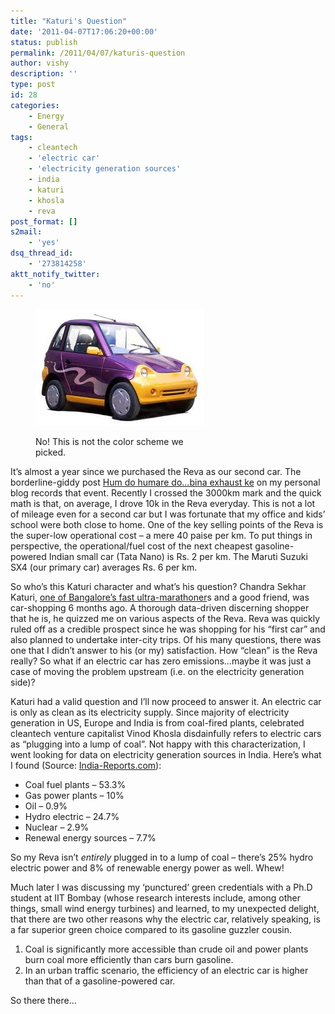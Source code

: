 ```yaml
---
title: "Katuri's Question"
date: '2011-04-07T17:06:20+00:00'
status: publish
permalink: /2011/04/07/katuris-question
author: vishy
description: ''
type: post
id: 28
categories:
    - Energy
    - General
tags:
    - cleantech
    - 'electric car'
    - 'electricity generation sources'
    - india
    - katuri
    - khosla
    - reva
post_format: []
s2mail:
    - 'yes'
dsq_thread_id:
    - '273814258'
aktt_notify_twitter:
    - 'no'
---
```

<figure aria-describedby="caption-attachment-624" class="wp-caption alignleft" id="attachment_624" style="width: 270px">

[![](../../../../uploads/2011/04/images.jpeg "images")](../../../../uploads/2011/04/images.jpeg)<figcaption class="wp-caption-text" id="caption-attachment-624">No! This is not the color scheme we picked.</figcaption></figure>

It’s almost a year since we purchased the Reva as our second car. The borderline-giddy post [Hum do humare do…bina exhaust ke](http://ulaar.wordpress.com/2010/06/27/hum-do-humare-do-bina-exhaust-ke/) on my personal blog records that event. Recently I crossed the 3000km mark and the quick math is that, on average, I drove 10k in the Reva everyday. This is not a lot of mileage even for a second car but I was fortunate that my office and kids’ school were both close to home. One of the key selling points of the Reva is the super-low operational cost – a mere 40 paise per km. To put things in perspective, the operational/fuel cost of the next cheapest gasoline-powered Indian small car (Tata Nano) is Rs. 2 per km. The Maruti Suzuki SX4 (our primary car) averages Rs. 6 per km.

So who’s this Katuri character and what’s his question? Chandra Sekhar Katuri, [one of Bangalore’s fast ultra-marathoner](http://chandras.posterous.com/runner-of-the-fortnight-interview)s and a good friend, was car-shopping 6 months ago. A thorough data-driven discerning shopper that he is, he quizzed me on various aspects of the Reva. Reva was quickly ruled off as a credible prospect since he was shopping for his “first car” and also planned to undertake inter-city trips. Of his many questions, there was one that I didn’t answer to his (or my) satisfaction. How “clean” is the Reva really? So what if an electric car has zero emissions…maybe it was just a case of moving the problem upstream (i.e. on the electricity generation side)?

Katuri had a valid question and I’ll now proceed to answer it. An electric car is only as clean as its electricity supply. Since majority of electricity generation in US, Europe and India is from coal-fired plants, celebrated cleantech venture capitalist Vinod Khosla disdainfully refers to electric cars as “plugging into a lump of coal”. Not happy with this characterization, I went looking for data on electricity generation sources in India. Here’s what I found (Source: [India-Reports.com](http://India-Reports.com)):

- Coal fuel plants – 53.3%
- Gas power plants – 10%
- Oil – 0.9%
- Hydro electric – 24.7%
- Nuclear – 2.9%
- Renewal energy sources – 7.7%

So my Reva isn’t *entirely* plugged in to a lump of coal – there’s 25% hydro electric power and 8% of renewable energy power as well. Whew!

Much later I was discussing my ‘punctured’ green credentials with a Ph.D student at IIT Bombay (whose research interests include, among other things, small wind energy turbines) and learned, to my unexpected delight, that there are two other reasons why the electric car, relatively speaking, is a far superior green choice compared to its gasoline guzzler cousin.

1. Coal is significantly more accessible than crude oil and power plants burn coal more efficiently than cars burn gasoline.
2. In an urban traffic scenario, the efficiency of an electric car is higher than that of a gasoline-powered car.

So there there…